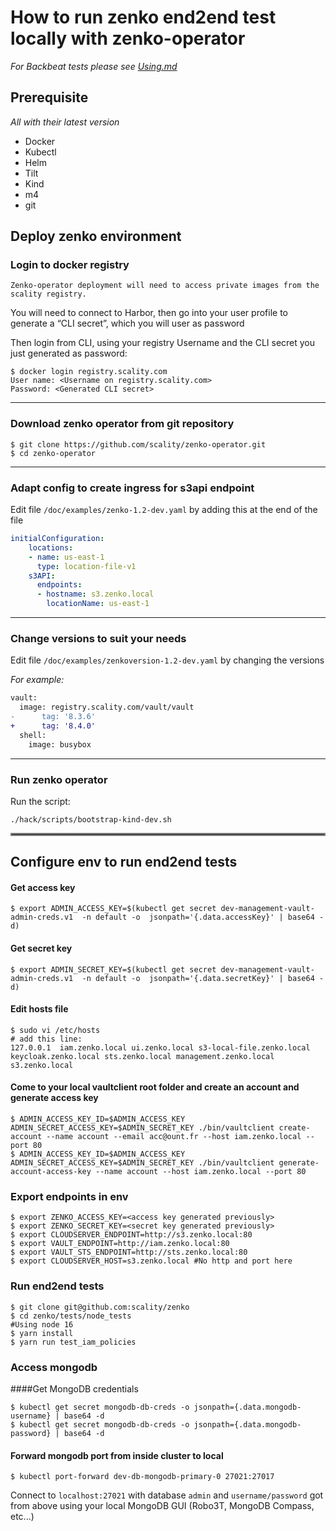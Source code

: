# How to run zenko end2end test locally with zenko-operator

_For Backbeat tests please see [Using.md](./node_tests/backbeat/Using.md)_
## Prerequisite

_All with their latest version_
- Docker
- Kubectl
- Helm
- Tilt
- Kind
- m4
- git


## Deploy zenko environment

### Login to docker registry
    Zenko-operator deployment will need to access private images from the scality registry.

You will need to connect to Harbor, then go into your user profile to generate a “CLI secret”, which you will user as password

Then login from CLI, using your registry Username and the CLI secret you just generated as password:


```shell
$ docker login registry.scality.com
User name: <Username on registry.scality.com>
Password: <Generated CLI secret>
```

***
### Download zenko operator from git repository

```shell
$ git clone https://github.com/scality/zenko-operator.git
$ cd zenko-operator
```
***
### Adapt config to create ingress for s3api endpoint

Edit file `/doc/examples/zenko-1.2-dev.yaml` by adding this at the end of the file

```yaml
initialConfiguration:
    locations:
    - name: us-east-1
      type: location-file-v1
    s3API:
      endpoints:
      - hostname: s3.zenko.local
        locationName: us-east-1
```

***
### Change versions to suit your needs

Edit file `/doc/examples/zenkoversion-1.2-dev.yaml` by changing the versions

_For example:_
```diff
vault:
  image: registry.scality.com/vault/vault
-      tag: '8.3.6'
+      tag: '8.4.0'
  shell:
    image: busybox

```
***

### Run zenko operator

Run the script:

`./hack/scripts/bootstrap-kind-dev.sh`

<hr style="border:2px solid gray"/>

## Configure env to run end2end tests

#### Get access key

```shell
$ export ADMIN_ACCESS_KEY=$(kubectl get secret dev-management-vault-admin-creds.v1  -n default -o  jsonpath='{.data.accessKey}' | base64 -d)
```

#### Get secret key

```shell
$ export ADMIN_SECRET_KEY=$(kubectl get secret dev-management-vault-admin-creds.v1  -n default -o  jsonpath='{.data.secretKey}' | base64 -d)
```

#### Edit hosts file
```shell
$ sudo vi /etc/hosts
# add this line:
127.0.0.1  iam.zenko.local ui.zenko.local s3-local-file.zenko.local keycloak.zenko.local sts.zenko.local management.zenko.local s3.zenko.local
```
#### Come to your local vaultclient root folder and create an account and generate access key
```shell
$ ADMIN_ACCESS_KEY_ID=$ADMIN_ACCESS_KEY ADMIN_SECRET_ACCESS_KEY=$ADMIN_SECRET_KEY ./bin/vaultclient create-account --name account --email acc@ount.fr --host iam.zenko.local --port 80
$ ADMIN_ACCESS_KEY_ID=$ADMIN_ACCESS_KEY ADMIN_SECRET_ACCESS_KEY=$ADMIN_SECRET_KEY ./bin/vaultclient generate-account-access-key --name account --host iam.zenko.local --port 80
```

### Export endpoints in env

```shell
$ export ZENKO_ACCESS_KEY=<access key generated previously>
$ export ZENKO_SECRET_KEY=<secret key generated previously>
$ export CLOUDSERVER_ENDPOINT=http://s3.zenko.local:80
$ export VAULT_ENDPOINT=http://iam.zenko.local:80
$ export VAULT_STS_ENDPOINT=http://sts.zenko.local:80
$ export CLOUDSERVER_HOST=s3.zenko.local #No http and port here
```

### Run end2end tests

```shell
$ git clone git@github.com:scality/zenko
$ cd zenko/tests/node_tests
#Using node 16
$ yarn install
$ yarn run test_iam_policies
```

### Access mongodb

####Get MongoDB credentials

```shell
$ kubectl get secret mongodb-db-creds -o jsonpath={.data.mongodb-username} | base64 -d
$ kubectl get secret mongodb-db-creds -o jsonpath={.data.mongodb-password} | base64 -d
```

#### Forward mongodb port from inside cluster to local
```shell
$ kubectl port-forward dev-db-mongodb-primary-0 27021:27017
```
Connect to `localhost:27021` with database `admin` and `username/password` got from above using your local MongoDB GUI (Robo3T, MongoDB Compass, etc...)